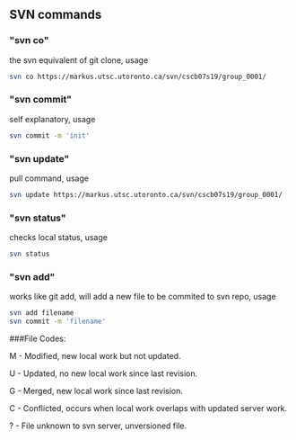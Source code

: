 ## SVN commands

### "svn co"

the svn equivalent of git clone, usage

```bash
svn co https://markus.utsc.utoronto.ca/svn/cscb07s19/group_0001/
```

### "svn commit"

self explanatory, usage

```bash
svn commit -m 'init'
```

### "svn update"

pull command, usage


```bash
svn update https://markus.utsc.utoronto.ca/svn/cscb07s19/group_0001/
```

### "svn status"

checks local status, usage

```bash
svn status
```

### "svn add"

works like git add, will add a new file to be commited to svn repo, usage

```bash
svn add filename
svn commit -m 'filename'
```


###File Codes:

M - Modified, new local work but not updated.

U - Updated, no new local work since last revision.

G - Merged, new local work since last revision.

C - Conflicted, occurs when local work overlaps with updated server work. 

? - File unknown to svn server, unversioned file.
